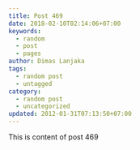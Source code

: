 ```yaml
---
title: Post 469
date: 2018-02-10T02:14:06+07:00
keywords:
  - random
  - post
  - pages
author: Dimas Lanjaka
tags:
  - random post
  - untagged
category:
  - random post
  - uncategorized
updated: 2012-01-31T07:13:50+07:00
---
```

This is content of post 469